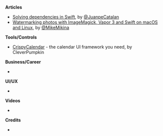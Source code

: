 **Articles**

* [Solving dependencies in Swift](https://medium.com/@JuanpeCatalan/solving-dependencies-in-swift-9ee6ad4a8941), by [@JuanpeCatalan](https://twitter.com/JuanpeCatalan)
* [Watermarking photos with ImageMagick, Vapor 3 and Swift on macOS and Linux](https://mikemikina.com/blog/watermarking-photos-with-imagemagick-vapor-3-and-swift-on-macos-and-linux/), by [@MikeMikina](https://twitter.com/mikemikina)

**Tools/Controls**

* [CrispyCalendar](https://github.com/CleverPumpkin/CrispyCalendar) - the calendar UI framework you need, by CleverPumpkin

**Business/Career**

* 

**UI/UX**

* 

**Videos**

* 

**Credits**

* 
